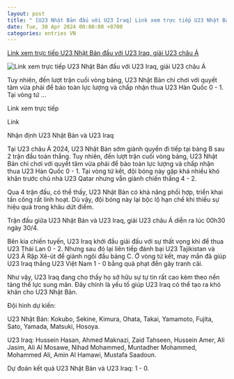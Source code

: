 ```yaml
---
layout: post
title: " [U23 Nhật Bản đấu với U23 Iraq] Link xem trực tiếp U23 Nhật Bản đấu với U23 Iraq, giải U23 châu Á"
date: Tue, 30 Apr 2024 00:00:00 +0700
categories: entries VN
---
```

[Link xem trực tiếp U23 Nhật Bản đấu với U23 Iraq, giải U23 châu Á](https://congthuong.vn/link-xem-truc-tiep-u23-nhat-ban-va-u23-iraq-00h30-ngay-304-giai-u23-chau-a-317442.html)

![Link xem trực tiếp U23 Nhật Bản đấu với U23 Iraq, giải U23 châu Á](https://congthuong-cdn.mastercms.vn/stores/news_dataimages/2024/042024/29/17/in_social/nhan-dinh-soi-keo-u23-nhat-ban-voi-u23-iraq-0h30-ngay-30-4-dang-cap-len-tieng-171435960820240429174836.jpg?randTime=1714415287)

Tuy nhiên, đến lượt trận cuối vòng bảng, U23 Nhật Bản chỉ chơi với quyết tâm vừa phải để bảo toàn lực lượng và chấp nhận thua U23 Hàn Quốc 0 - 1. Tại vòng tứ ...

Link xem trực tiếp

Link

Nhận định U23 Nhật Bản và U23 Iraq

Tại U23 châu Á 2024, U23 Nhật Bản sớm giành quyền đi tiếp tại bảng B sau 2 trận đầu toàn thắng. Tuy nhiên, đến lượt trận cuối vòng bảng, U23 Nhật Bản chỉ chơi với quyết tâm vừa phải để bảo toàn lực lượng và chấp nhận thua U23 Hàn Quốc 0 - 1. Tại vòng tứ kết, đội bóng này gặp khá nhiều khó khăn trước chủ nhà U23 Qatar nhưng vẫn giành chiến thắng 4 - 2.

Qua 4 trận đấu, có thể thấy, U23 Nhật Bản có khả năng phối hợp, triển khai tấn công rất linh hoạt. Dù vậy, đội bóng này lại bộc lộ hạn chế khi thiếu sự hiệu quả trong khâu dứt điểm.

Trận đấu giữa U23 Nhật Bản và U23 Iraq, giải U23 châu Á diễn ra lúc 00h30 ngày 30/4.

Bên kia chiến tuyến, U23 Iraq khởi đầu giải đấu với sự thất vọng khi để thua U23 Thái Lan 0 - 2. Nhưng sau đó lại liên tiếp đánh bại U23 Tajikistan và U23 Ả Rập Xê-út để giành ngôi đầu bảng C. Ở vòng tứ kết, may mắn đã giúp U23 Iraq thắng U23 Việt Nam 1 - 0 bằng quả phạt đền gây tranh cãi.

Như vậy, U23 Iraq đang cho thấy họ sở hữu sự tự tin rất cao kèm theo nền tảng thể lực sung mãn. Đây chính là yếu tố giúp U23 Iraq có thể tạo ra khó khăn cho U23 Nhật Bản.

Đội hình dự kiến:

U23 Nhật Bản: Kokubo, Sekine, Kimura, Ohata, Takai, Yamamoto, Fujita, Sato, Yamada, Matsuki, Hosoya.

U23 Iraq: Hussein Hasan, Ahmed Maknazi, Zaid Tahseen, Hussein Amer, Ali Jasim, Ali Al Mosawe, Nihad Mohammed, Muntadher Mohammed, Mohammed Ali, Amin Al Hamawi, Mustafa Saadoun.

Dự đoán kết quả U23 Nhật Bản và U23 Iraq: 1 - 0.

